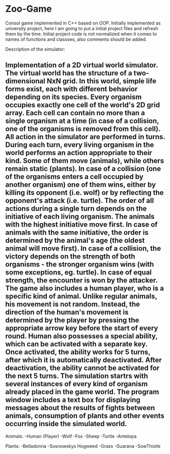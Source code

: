 # Zoo-Game
Consol game implemented in C++ based on OOP. 
Initially implemented as university project, here I am going to put a initial project files and refresh them by the time.
Initial project code is not normalized when it comes to names of functions and classses, also comments should be added.

Description of the simulator:

Implementation of a 2D virtual world simulator. The virtual
world has the structure of a two-dimensional NxN grid. In this world, simple life
forms exist, each with different behavior depending on its species. Every organism  occupies exactly one cell of the world's 2D grid array. Each cell can contain no more than a single organism at a time (in case of a collision, one of the organisms is
removed from this cell).
All action in the simulator are performed in turns. During each turn, every living
organism in the world performs an action appropriate to their kind. Some of them
move (animals), while others remain static (plants). In case of a collision (one of the
organisms enters a cell occupied by another organism) one of them wins, either by killing its
opponent (i.e. wolf) or by reflecting the opponent's attack (i.e. turtle). The order of all actions
during a single turn depends on the initiative of each living organism. The animals with the
highest initiative move first. In case of animals with the same initiative, the order is
determined by the animal's age (the oldest animal will move first). In case of a collision, the
victory depends on the strength of both organisms - the stronger organism wins (with some
exceptions, eg. turtle). In case of equal strength, the encounter is won by the attacker. The
game also includes a human player, who is a specific kind of animal. Unlike regular
animals, his movement is not random. Instead, the direction of the human's movement is
determined by the player by pressing the appropriate arrow key before the start of every
round. Human also possesses a special ability,
which can be activated with a separate key. Once activated, the ability works for 5 turns,
after which it is automatically deactivated. After deactivation, the ability cannot be activated
for the next 5 turns. The simulation startrs with several instances of every kind of
organism already placed in the game world. The program window includes a text box
for displaying messages about the results of fights between animals, consumption of plants
and other events occurring inside the simulated world.
--------------------------------------------------------------------------------------------

Animals:
-Human (Player)
-Wolf
-Fox
-Sheep
-Turtle
-Antelopa

Plants:
-Belladonna
-Sosnowskys Hogweed
-Grass
-Guarana
-SowThistle

